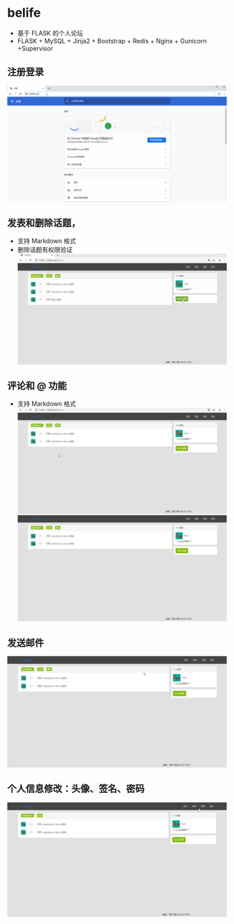 # belife
- 基于 FLASK 的个人论坛
- FLASK + MySQL + Jinja2 + Bootstrap + Redis + Nginx + Gunicorn +Supervisor

## 注册登录
![图片](https://github.com/Benbestlife/belife/blob/master/gif/login.gif)

## 发表和删除话题，
- 支持 Markdown 格式
- 删除话题有权限验证
![图片](https://github.com/Benbestlife/belife/blob/master/gif/topic.gif)

## 评论和 @ 功能
- 支持 Markdown 格式
![图片](https://github.com/Benbestlife/belife/blob/master/gif/reply.gif)
![图片](https://github.com/Benbestlife/belife/blob/master/gif/%40func.gif)

## 发送邮件
![图片](https://github.com/Benbestlife/belife/blob/master/gif/mail.gif)

## 个人信息修改：头像、签名、密码
![图片](https://github.com/Benbestlife/belife/blob/master/gif/setting.gif)
